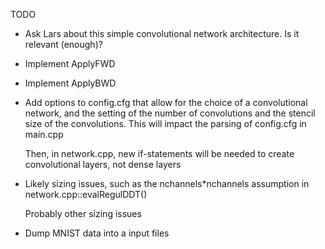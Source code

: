 TODO 

- Ask Lars about this simple convolutional network architecture.  Is it relevant (enough)?

- Implement ApplyFWD

- Implement ApplyBWD
   
- Add options to config.cfg that allow for the choice of a convolutional
  network, and the setting of the number of convolutions and the stencil size
  of the convolutions.  This will impact the parsing of config.cfg in main.cpp  

  Then, in network.cpp, new if-statements will be needed to create convolutional layers, 
  not dense layers

- Likely sizing issues, such as the nchannels*nchannels assumption in 
   network.cpp::evalRegulDDT()

   Probably other sizing issues


- Dump MNIST data into a input files

